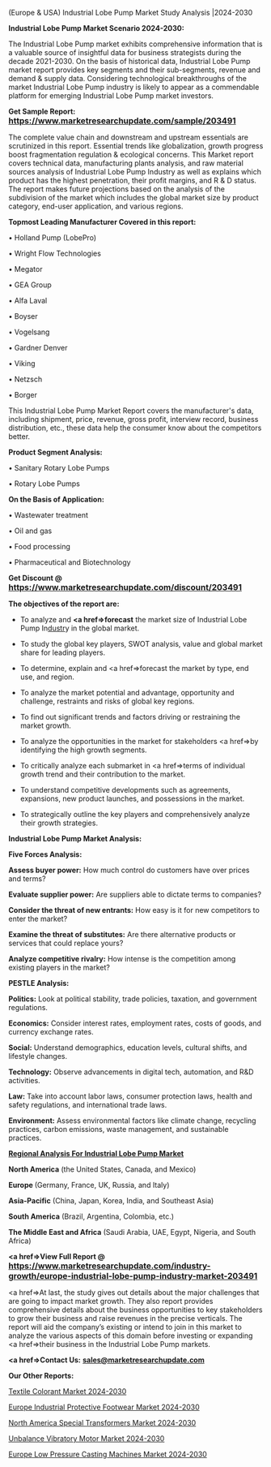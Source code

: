  (Europe & USA) Industrial Lobe Pump Market Study Analysis |2024-2030

<strong>Industrial Lobe Pump Market Scenario 2024-2030:</strong>

The Industrial Lobe Pump market exhibits comprehensive information that is a valuable source of insightful data for business strategists during the decade 2021-2030. On the basis of historical data, Industrial Lobe Pump market report provides key segments and their sub-segments, revenue and demand &amp; supply data. Considering technological breakthroughs of the market Industrial Lobe Pump industry is likely to appear as a commendable platform for emerging Industrial Lobe Pump market investors.

<strong>Get Sample Report: <a href=https://www.marketresearchupdate.com/sample/203491><font size=3 color=#0000ff>https://www.marketresearchupdate.com/sample/203491</font></a></strong>

The complete value chain and downstream and upstream essentials are scrutinized in this report. Essential trends like globalization, growth progress boost fragmentation regulation &amp; ecological concerns. This Market report covers technical data, manufacturing plants analysis, and raw material sources analysis of Industrial Lobe Pump Industry as well as explains which product has the highest penetration, their profit margins, and R & D status. The report makes future projections based on the analysis of the subdivision of the market which includes the global market size by product category, end-user application, and various regions.

<strong>Topmost Leading Manufacturer Covered in this report:</strong>

• Holland Pump (LobePro)

• Wright Flow Technologies

• Megator

• GEA Group

• Alfa Laval

• Boyser

• Vogelsang

• Gardner Denver

• Viking

• Netzsch

• Borger

This Industrial Lobe Pump Market Report covers the manufacturer's data, including shipment, price, revenue, gross profit, interview record, business distribution, etc., these data help the consumer know about the competitors better.

<strong>Product Segment Analysis: </strong>

• Sanitary Rotary Lobe Pumps

• Rotary Lobe Pumps

<strong>On the Basis of Application:</strong>

• Wastewater treatment

• Oil and gas

• Food processing

• Pharmaceutical and Biotechnology

<strong>Get Discount @ <a href=https://www.marketresearchupdate.com/discount/203491><font size=3 color=#0000ff>https://www.marketresearchupdate.com/discount/203491</font></a></strong>

<strong><b>The objectives of the report are:</b></strong>

- To analyze and <strong><a href=><strong>forecast</strong></a></strong> the market size of Industrial Lobe Pump In<a href=ASDF991299>dustr</a>y in the global market.

- To study the global key players, SWOT analysis, value and global market share for leading players.

- To determine, explain and <a href=>forecast</a> the market by type, end use, and region.

- To analyze the market potential and advantage, opportunity and challenge, restraints and risks of global key regions.

- To find out significant trends and factors driving or restraining the market growth.

- To analyze the opportunities in the market for stakeholders <a href=>by</a> identifying the high growth segments.

- To critically analyze each submarket in <a href=>terms</a> of individual growth trend and their contribution to the market.

- To understand competitive developments such as agreements, expansions, new product launches, and possessions in the market.

- To strategically outline the key players and comprehensively analyze their growth strategies.

<strong>Industrial Lobe Pump Market Analysis:</strong>

<strong>Five Forces Analysis:</strong>

<strong>Assess buyer power:</strong> How much control do customers have over prices and terms?

<strong>Evaluate supplier power:</strong> Are suppliers able to dictate terms to companies?

<strong>Consider the threat of new entrants:</strong> How easy is it for new competitors to enter the market?

<strong>Examine the threat of substitutes:</strong> Are there alternative products or services that could replace yours?

<strong>Analyze competitive rivalry:</strong> How intense is the competition among existing players in the market?

<strong>PESTLE Analysis:</strong>

<strong>Politics:</strong> Look at political stability, trade policies, taxation, and government regulations.

<strong>Economics:</strong> Consider interest rates, employment rates, costs of goods, and currency exchange rates.

<strong>Social:</strong> Understand demographics, education levels, cultural shifts, and lifestyle changes.

<strong>Technology:</strong> Observe advancements in digital tech, automation, and R&D activities.

<strong>Law:</strong> Take into account labor laws, consumer protection laws, health and safety regulations, and international trade laws.

<strong>Environment:</strong> Assess environmental factors like climate change, recycling practices, carbon emissions, waste management, and sustainable practices.

<strong><u><b>Regional Analysis For Industrial Lobe Pump Market</b></u></strong>

<strong><b>North America</b></strong> (the United States, Canada, and Mexico)

<strong><b>Europe </b></strong>(Germany, France, UK, Russia, and Italy)

<strong><b>Asia-Pacific</b></strong> (China, Japan, Korea, India, and Southeast Asia)

<strong><b>South America</b></strong> (Brazil, Argentina, Colombia, etc.)

<strong><b>The Middle East and Africa</b></strong> (Saudi Arabia, UAE, Egypt, Nigeria, and South Africa)

<strong><a href=>View Full Report</a> @ <a href=https://www.marketresearchupdate.com/industry-growth/europe-industrial-lobe-pump-industry-market-203491><font size=3 color=#0000ff>https://www.marketresearchupdate.com/industry-growth/europe-industrial-lobe-pump-industry-market-203491</font></a></strong>

<a href=>At last,</a> the study gives out details about the major challenges that are going to impact market growth. They also report provides comprehensive details about the business opportunities to key stakeholders to grow their business and raise revenues in the precise verticals. The report will aid the company’s existing or intend to join in this market to analyze the various aspects of this domain before investing or expanding <a href=>their</a> business in the Industrial Lobe Pump markets.

<strong><a href=>Contact Us:</a></strong>
<strong>sales@marketresearchupdate.com</strong>

<strong>Our Other Reports:</strong>

<a href=https://www.linkedin.com/pulse/textile-colorant-market-demand-future-scope>Textile Colorant Market 2024-2030</a>

<a href=https://www.linkedin.com/pulse/europe-industrial-protective-footwear-market-trends>Europe Industrial Protective Footwear Market 2024-2030</a>

<a href=https://www.linkedin.com/pulse/north-america-special-transformers-market-advancing>North America Special Transformers Market 2024-2030</a>

<a href=https://www.linkedin.com/pulse/unbalance-vibratory-motor-market-outlines-growth-z8qdf/>Unbalance Vibratory Motor Market 2024-2030</a>

<a href=https://www.linkedin.com/pulse/europe-low-pressure-casting-machines-market-1nwgf/>Europe Low Pressure Casting Machines Market 2024-2030</a>

